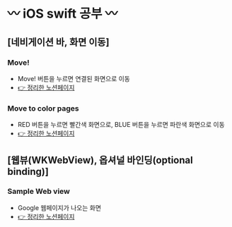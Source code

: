 # 〰️ iOS swift 공부 〰️

## [네비게이션 바, 화면 이동]

### Move!
* Move! 버튼을 누르면 연결된 화면으로 이동
* [👉 정리한 노션페이지](https://www.notion.so/Swift-a9803894797a426099c1421ba125fdba)

### Move to color pages
* RED 버튼을 누르면 빨간색 화면으로, BLUE 버튼을 누르면 파란색 화면으로 이동
* [👉 정리한 노션페이지](https://www.notion.so/f7a1ce03dab049dfa644591dfc96a9af)


## [웹뷰(WKWebView), 옵셔널 바인딩(optional binding)]

### Sample Web view
* Google 웹페이지가 나오는 화면
* [👉 정리한 노션페이지](https://www.notion.so/Swift-WKWebView-optional-binding-4e77c884e7374c82a875f66ff79291b5)
